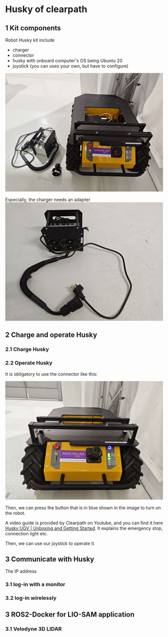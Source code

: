 # Husky of clearpath
## 1 Kit components
Robot Husky kit include
- charger
- connector
- husky with onboard computer's OS being Ubuntu 20 
- joystick (you can uses your own, but have to configure)

<img title="VLP-16 Config" width = 500pt src="./img/husky/husky_kit.jpg">


Especially, the charger needs an adapter
<img title="VLP-16 Config" width = 500pt src="./img/husky/husky_charger.jpg">

## 2 Charge and operate Husky
### 2.1 Charge Husky

### 2.2 Operate Husky
It is obligatory to use the connector like this:

<img title="VLP-16 Config" width = 500pt src="./img/husky/husky_turn_on.jpg">

Then, we can press the button that is in blue shown in the image to turn on the robot.

A video guide is provided by Clearpath on Youtube, and you can find it here [Husky UGV | Unboxing and Getting Started](https://www.youtube.com/watch?v=H6lcvtpEYzs). It explains the emergency stop, connection light etc.

Then, we can use our joystick to operate it.

## 3 Communicate with Husky
The IP address 
### 3.1 log-in with a monitor

### 3.2  log-in wirelessly


## 3 ROS2-Docker for LIO-SAM application
### 3.1 Velodyne 3D LIDAR
